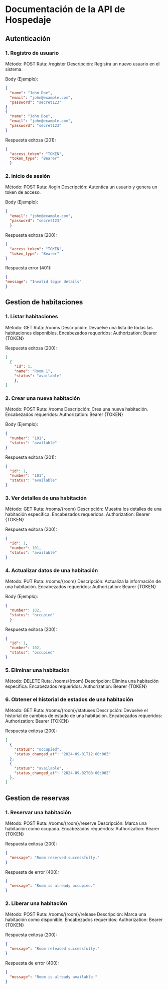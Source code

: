# Documentación de la API de Hospedaje

## Autenticación
### 1. Registro de usuario 
Método: POST
Ruta: /register
Descripción: Registra un nuevo usuario en el sistema.

Body (Ejemplo):

```json
{
  "name": "John Doe",
  "email": "john@example.com",
  "password": "secret123"
}
{
  "name": "John Doe",
  "email": "john@example.com",
  "password": "secret123"
}
```

Respuesta exitosa (201):

```json
{
  "access_token": "TOKEN",
  "token_type": "Bearer"
  }
```

### 2. inicio de sesión 
Método: POST
Ruta: /login
Descripción: Autentica un usuario y genera un token de acceso.

Body (Ejemplo): 

```json
{
  "email": "john@example.com",
  "password": "secret123"
  }
```
  
Respuesta exitosa (200):

```json
{
  "access_token": "TOKEN",
  "token_type": "Bearer"
}
```

Respuesta error (401):

```json
{
"message": "Invalid login details"
}
```

## Gestion de habitaciones 
### 1. Listar habitaciones
Metodo: GET
Ruta: /rooms
Descripción: Devuelve una lista de todas las habitaciones disponibles.
Encabezados requeridos:
Authorization: Bearer {TOKEN}

Respuesta exitosa (200):

```json
[
  {
    "id": 1,
    "name": "Room 1",
    "status": "available"
    },
]
```

### 2. Crear una nueva habitación
Método: POST
Ruta: /rooms
Descripción: Crea una nueva habitación.
Encabezados requeridos:
Authorization: Bearer {TOKEN}

Body (Ejemplo):

```json
{
  "number": "101",
  "status": "available"
}
```
Respuesta exitosa (201):

```json
{
  "id": 1,
  "number": "101",
  "status": "available"
}
```

### 3. Ver detalles de una habitación
Método: GET
Ruta: /rooms/{room}
Descripción: Muestra los detalles de una habitación específica.
Encabezados requeridos:
Authorization: Bearer {TOKEN}

Respuesta exitosa (200):

```json
{
  "id": 1,
  "number": 101,
  "status": "available"
}
```

### 4. Actualizar datos de una habitación 
Método: PUT
Ruta: /rooms/{room}
Descripción: Actualiza la información de una habitación.
Encabezados requeridos:
Authorization: Bearer {TOKEN}

Body (Ejemplo):

```json
{
  "number": 102,
  "status": "occupied"
  }
```

Respuesta exitosa (200):

```json
{
  "id": 1,
  "number": 102,
  "status": "occupied" 
}
```

### 5. Eliminar una habitación
Método: DELETE
Ruta: /rooms/{room}
Descripción: Elimina una habitación específica.
Encabezados requeridos:
Authorization: Bearer {TOKEN}

### 6. Obtener el historial de estados de una habitación
Método: GET
Ruta: /rooms/{room}/statuses
Descripción: Devuelve el historial de cambios de estado de una habitación.
Encabezados requeridos:
Authorization: Bearer {TOKEN}

Respuesta exitosa (200):

```json
[
  {
    "status": "occupied",
    "status_changed_at": "2024-09-01T12:00:00Z"
  },
  {
    "status": "available",
    "status_changed_at": "2024-09-02T08:00:00Z"
  },
]
```
## Gestion de reservas
### 1. Reservar una habitación
Método: POST
Ruta: /rooms/{room}/reserve
Descripción: Marca una habitación como ocupada.
Encabezados requeridos:
Authorization: Bearer {TOKEN}

Respuesta exitosa (200):

```json
{
  "message": "Room reserved successfully."
}
```

Respuesta de error (400):

```json
{
  "message": "Room is already occupied."
}
```
### 2. Liberar una habitación
Método: POST
Ruta: /rooms/{room}/release
Descripción: Marca una habitación como disponible.
Encabezados requeridos:
Authorization: Bearer {TOKEN}

Respuesta exitosa (200):

```json
{
  "message": "Room released successfully."
}
```

Respuesta de error (400):

```json
{
  "message": "Room is already available."
}
```



